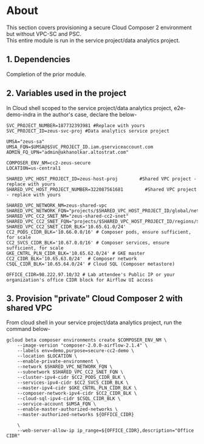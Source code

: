 # About

This section covers provisioning a secure Cloud Composer 2 environment but without VPC-SC and PSC.<br>
This entire module is run in the service project/data analytics project.

## 1. Dependencies

Completion of the prior module.

## 2. Variables used in the project

In Cloud shell scoped to the service project/data analytics project, e2e-demo-indra in the author's case, declare the below-
```
SVC_PROJECT_NUMBER=187732393981 #Replace with yours
SVC_PROJECT_ID=zeus-svc-proj #Data analytics service project

UMSA="zeus-sa"
UMSA_FQN=$UMSA@$SVC_PROJECT_ID.iam.gserviceaccount.com
ADMIN_FQ_UPN="admin@akhanolkar.altostrat.com"

COMPOSER_ENV_NM=cc2-zeus-secure
LOCATION=us-central1

SHARED_VPC_HOST_PROJECT_ID=zeus-host-proj        #Shared VPC project - replace with yours
SHARED_VPC_HOST_PROJECT_NUMBER=322087561681        #Shared VPC project - replace with yours

SHARED_VPC_NETWORK_NM=zeus-shared-vpc
SHARED_VPC_NETWORK_FQN="projects/$SHARED_VPC_HOST_PROJECT_ID/global/networks/$SHARED_VPC_NETWORK_NM"
SHARED_VPC_CC2_SNET_NM="zeus-shared-cc2-snet"
SHARED_VPC_CC2_SNET_FQN="projects/$SHARED_VPC_HOST_PROJECT_ID/regions/$LOCATION/subnetworks/$SHARED_VPC_CC2_SNET_NM"
SHARED_VPC_CC2_SNET_CIDR_BLK='10.65.61.0/24'
CC2_PODS_CIDR_BLK='10.66.0.0/16' # Composer pods, ensure sufficient, for scale
CC2_SVCS_CIDR_BLK='10.67.0.0/16' # Composer services, ensure sufficient, for scale
GKE_CNTRL_PLN_CIDR_BLK='10.65.62.0/24' # GKE master
CC2_CIDR_BLK='10.65.63.0/24'  # Composer network
CSQL_CIDR_BLK='10.65.64.0/24' # Cloud SQL (Composer metastore)

OFFICE_CIDR=98.222.97.10/32 # Lab attendee's Public IP or your organization's office CIDR block for Airflow UI access
```


## 3. Provision "private" Cloud Composer 2 with shared VPC

From cloud shell in your service project/data analytics project, run the command below-

```
gcloud beta composer environments create $COMPOSER_ENV_NM \
    --image-version "composer-2.0.0-airflow-2.1.4" \
    --labels env=demo,purpose=secure-cc2-demo \
    --location $LOCATION \
    --enable-private-environment \
    --network $SHARED_VPC_NETWORK_FQN \
    --subnetwork $SHARED_VPC_CC2_SNET_FQN \
    --cluster-ipv4-cidr $CC2_PODS_CIDR_BLK \
    --services-ipv4-cidr $CC2_SVCS_CIDR_BLK \
    --master-ipv4-cidr $GKE_CNTRL_PLN_CIDR_BLK \
    --composer-network-ipv4-cidr $CC2_CIDR_BLK \
    --cloud-sql-ipv4-cidr $CSQL_CIDR_BLK \
    --service-account $UMSA_FQN \
    --enable-master-authorized-networks \
    --master-authorized-networks ${OFFICE_CIDR} 
    
    \
    --web-server-allow-ip ip_range=${OFFICE_CIDR},description="Office CIDR"   
```

